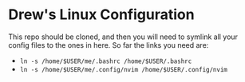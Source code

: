 # Drew's Linux Configuration

This repo should be cloned, and then you will need to symlink
all your config files to the ones in here. So far the links
you need are:

- `ln -s /home/$USER/me/.bashrc /home/$USER/.bashrc`
- `ln -s /home/$USER/me/.config/nvim /home/$USER/.config/nvim`


